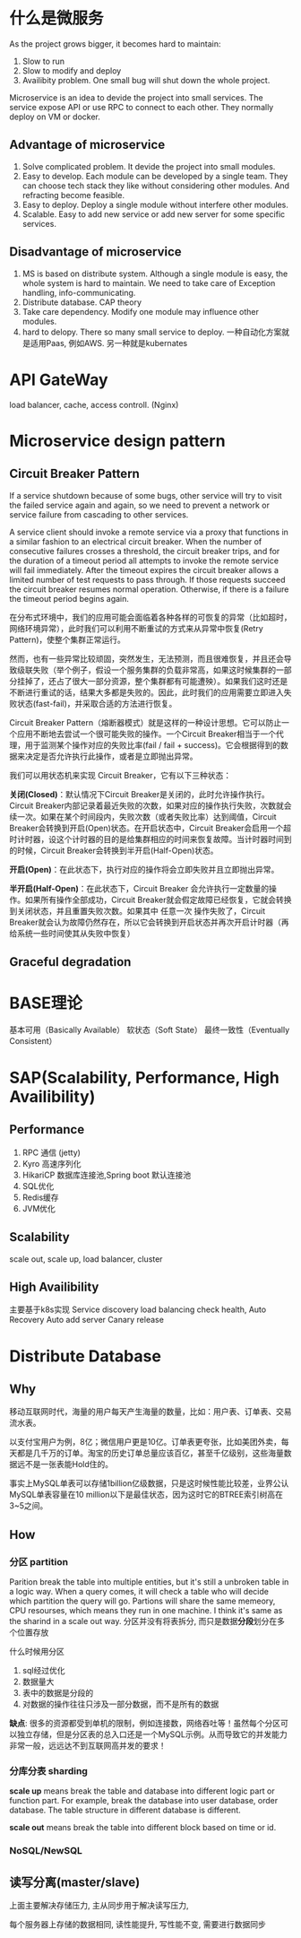 # 什么是微服务

As the project grows bigger, it becomes hard to maintain:
1. Slow to run
2. Slow to modify and deploy
3. Availibity problem. One small bug will shut down the whole project.

Microservice is an idea to devide the project into small services. The service expose API or use RPC to connect to each other. They normally deploy on VM or docker.

## Advantage of microservice
1. Solve complicated problem. It devide the project into small modules.
2. Easy to develop. Each module can be developed by a single team. They can choose tech stack they like without considering other modules. And refracting become feasible.
3. Easy to deploy. Deploy a single module without interfere other modules.
4. Scalable. Easy to add new service or add new server for some specific services.

## Disadvantage of microservice
1. MS is based on distribute system. Although a single module is easy, the whole system is hard to maintain. We need to take care of Exception handling, info-communicating.
2. Distribute database. CAP theory
3. Take care dependency. Modify one module may influence other modules.
4. hard to delopy. There so many small service to deploy. 一种自动化方案就是适用Paas, 例如AWS. 另一种就是kubernates

# API GateWay

load balancer, cache, access controll. (Nginx)

# Microservice design pattern

## Circuit Breaker Pattern
If a service shutdown because of some bugs, other service will try to visit the failed service again and again, so we need to prevent a network or service failure from cascading to other services.

A service client should invoke a remote service via a proxy that functions in a similar fashion to an electrical circuit breaker. When the number of consecutive failures crosses a threshold, the circuit breaker trips, and for the duration of a timeout period all attempts to invoke the remote service will fail immediately. After the timeout expires the circuit breaker allows a limited number of test requests to pass through. If those requests succeed the circuit breaker resumes normal operation. Otherwise, if there is a failure the timeout period begins again.

在分布式环境中，我们的应用可能会面临着各种各样的可恢复的异常（比如超时，网络环境异常），此时我们可以利用不断重试的方式来从异常中恢复(Retry Pattern)，使整个集群正常运行。

然而，也有一些异常比较顽固，突然发生，无法预测，而且很难恢复，并且还会导致级联失败（举个例子，假设一个服务集群的负载非常高，如果这时候集群的一部分挂掉了，还占了很大一部分资源，整个集群都有可能遭殃）。如果我们这时还是不断进行重试的话，结果大多都是失败的。因此，此时我们的应用需要立即进入失败状态(fast-fail)，并采取合适的方法进行恢复。

Circuit Breaker Pattern（熔断器模式）就是这样的一种设计思想。它可以防止一个应用不断地去尝试一个很可能失败的操作。一个Circuit Breaker相当于一个代理，用于监测某个操作对应的失败比率(fail / fail + success)。它会根据得到的数据来决定是否允许执行此操作，或者是立即抛出异常。

我们可以用状态机来实现 Circuit Breaker，它有以下三种状态：

**关闭(Closed)**：默认情况下Circuit Breaker是关闭的，此时允许操作执行。Circuit Breaker内部记录着最近失败的次数，如果对应的操作执行失败，次数就会续一次。如果在某个时间段内，失败次数（或者失败比率）达到阈值，Circuit Breaker会转换到开启(Open)状态。在开启状态中，Circuit Breaker会启用一个超时计时器，设这个计时器的目的是给集群相应的时间来恢复故障。当计时器时间到的时候，Circuit Breaker会转换到半开启(Half-Open)状态。

**开启(Open)**：在此状态下，执行对应的操作将会立即失败并且立即抛出异常。

**半开启(Half-Open)**：在此状态下，Circuit Breaker 会允许执行一定数量的操作。如果所有操作全部成功，Circuit Breaker就会假定故障已经恢复，它就会转换到关闭状态，并且重置失败次数。如果其中 任意一次 操作失败了，Circuit Breaker就会认为故障仍然存在，所以它会转换到开启状态并再次开启计时器（再给系统一些时间使其从失败中恢复）

## Graceful degradation

# BASE理论
基本可用（Basically Available）
软状态（Soft State）
最终一致性（Eventually Consistent）

# SAP(Scalability, Performance, High Availibility)

## Performance
1. RPC 通信 (jetty)
2. Kyro 高速序列化
3. HikariCP 数据库连接池,Spring boot 默认连接池
4. SQL优化
5. Redis缓存
6. JVM优化

## Scalability
scale out, scale up, load balancer, cluster

## High Availibility
主要基于k8s实现
Service discovery
load balancing
check health, Auto Recovery
Auto add server
Canary release




# Distribute Database

## Why
移动互联网时代，海量的用户每天产生海量的数量，比如：用户表、订单表、交易流水表。

以支付宝用户为例，8亿；微信用户更是10亿。订单表更夸张，比如美团外卖，每天都是几千万的订单。淘宝的历史订单总量应该百亿，甚至千亿级别，这些海量数据远不是一张表能Hold住的。

事实上MySQL单表可以存储1billion亿级数据，只是这时候性能比较差，业界公认MySQL单表容量在10 million以下是最佳状态，因为这时它的BTREE索引树高在3~5之间。

## How

### 分区 partition
Parition break the table into multiple entities, but it's still a unbroken table in a logic way. When a query comes, it will check a table who will decide which partition the query will go. Partions will share the same memeory, CPU resourses, which means they run in one machine. I think it's same as the sharind in a scale out way.
分区并没有将表拆分, 而只是数据**分段**划分在多个位置存放

什么时候用分区
1. sql经过优化
2. 数据量大
3. 表中的数据是分段的
4. 对数据的操作往往只涉及一部分数据，而不是所有的数据

**缺点**: 很多的资源都受到单机的限制，例如连接数，网络吞吐等！虽然每个分区可以独立存储，但是分区表的总入口还是一个MySQL示例。从而导致它的并发能力非常一般，远远达不到互联网高并发的要求！
  
### 分库分表 sharding  
**scale up** means break the table and database into different logic part or function part. For example, break the database into user database, order database. The table structure in different database is different.

**scale out** means break the table into different block based on time or id.


### NoSQL/NewSQL


## 读写分离(master/slave)
上面主要解决存储压力, 主从同步用于解决读写压力,

每个服务器上存储的数据相同, 读性能提升, 写性能不变, 需要进行数据同步

